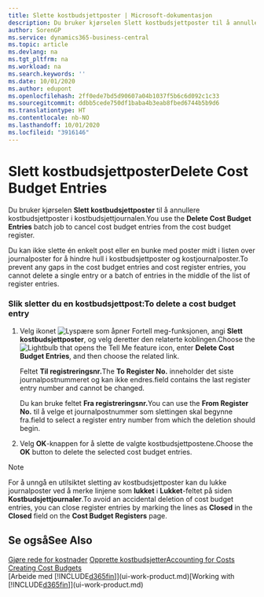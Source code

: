 ```yaml
---
title: Slette kostbudsjettposter | Microsoft-dokumentasjon
description: Du bruker kjørselen Slett kostbudsjettposter til å annullere kostbudsjettposter i kostbudsjettjournalen.
author: SorenGP
ms.service: dynamics365-business-central
ms.topic: article
ms.devlang: na
ms.tgt_pltfrm: na
ms.workload: na
ms.search.keywords: ''
ms.date: 10/01/2020
ms.author: edupont
ms.openlocfilehash: 2ff0ede7bd5d90607a04b1037f5b6c6d092c1c33
ms.sourcegitcommit: ddbb5cede750df1baba4b3eab8fbed6744b5b9d6
ms.translationtype: HT
ms.contentlocale: nb-NO
ms.lasthandoff: 10/01/2020
ms.locfileid: "3916146"
---
```

# <a name="delete-cost-budget-entries"></a><span data-ttu-id="afcad-103">Slett kostbudsjettposter</span><span class="sxs-lookup"><span data-stu-id="afcad-103">Delete Cost Budget Entries</span></span>
<span data-ttu-id="afcad-104">Du bruker kjørselen **Slett kostbudsjettposter** til å annullere kostbudsjettposter i kostbudsjettjournalen.</span><span class="sxs-lookup"><span data-stu-id="afcad-104">You use the **Delete Cost Budget Entries** batch job to cancel cost budget entries from the cost budget register.</span></span>  

<span data-ttu-id="afcad-105">Du kan ikke slette én enkelt post eller en bunke med poster midt i listen over journalposter for å hindre hull i kostbudsjettposter og kostjournalposter.</span><span class="sxs-lookup"><span data-stu-id="afcad-105">To prevent any gaps in the cost budget entries and cost register entries, you cannot delete a single entry or a batch of entries in the middle of the list of register entries.</span></span>  

### <a name="to-delete-a-cost-budget-entry"></a><span data-ttu-id="afcad-106">Slik sletter du en kostbudsjettpost:</span><span class="sxs-lookup"><span data-stu-id="afcad-106">To delete a cost budget entry</span></span>  

1.  <span data-ttu-id="afcad-107">Velg ikonet ![Lyspære som åpner Fortell meg-funksjonen](media/ui-search/search_small.png "Fortell hva du vil gjøre"), angi **Slett kostbudsjettposter**, og velg deretter den relaterte koblingen.</span><span class="sxs-lookup"><span data-stu-id="afcad-107">Choose the ![Lightbulb that opens the Tell Me feature](media/ui-search/search_small.png "Tell me what you want to do") icon, enter **Delete Cost Budget Entries**, and then choose the related link.</span></span>  

    <span data-ttu-id="afcad-108">Feltet **Til registreringsnr.**</span><span class="sxs-lookup"><span data-stu-id="afcad-108">The **To Register No.**</span></span> <span data-ttu-id="afcad-109">inneholder det siste journalpostnummeret og kan ikke endres.</span><span class="sxs-lookup"><span data-stu-id="afcad-109">field contains the last register entry number and cannot be changed.</span></span>  

    <span data-ttu-id="afcad-110">Du kan bruke feltet **Fra registreringsnr.**</span><span class="sxs-lookup"><span data-stu-id="afcad-110">You can use the **From Register No.**</span></span> <span data-ttu-id="afcad-111">til å velge et journalpostnummer som slettingen skal begynne fra.</span><span class="sxs-lookup"><span data-stu-id="afcad-111">field to select a register entry number from which the deletion should begin.</span></span>  
2.  <span data-ttu-id="afcad-112">Velg **OK**-knappen for å slette de valgte kostbudsjettpostene.</span><span class="sxs-lookup"><span data-stu-id="afcad-112">Choose the **OK** button to delete the selected cost budget entries.</span></span>  

> [!NOTE]  
>  <span data-ttu-id="afcad-113">For å unngå en utilsiktet sletting av kostbudsjettposter kan du lukke journalposter ved å merke linjene som **lukket** i **Lukket**-feltet på siden **Kostbudsjettjournaler**.</span><span class="sxs-lookup"><span data-stu-id="afcad-113">To avoid an accidental deletion of cost budget entries, you can close register entries by marking the lines as **Closed** in the **Closed** field on the **Cost Budget Registers** page.</span></span>  

## <a name="see-also"></a><span data-ttu-id="afcad-114">Se også</span><span class="sxs-lookup"><span data-stu-id="afcad-114">See Also</span></span>  
<span data-ttu-id="afcad-115">[Gjøre rede for kostnader](finance-manage-cost-accounting.md)
[Opprette kostbudsjetter](finance-create-cost-budgets.md)</span><span class="sxs-lookup"><span data-stu-id="afcad-115">[Accounting for Costs](finance-manage-cost-accounting.md)
[Creating Cost Budgets](finance-create-cost-budgets.md)</span></span>  
<span data-ttu-id="afcad-116">[Arbeide med [!INCLUDE[d365fin](includes/d365fin_md.md)]](ui-work-product.md)</span><span class="sxs-lookup"><span data-stu-id="afcad-116">[Working with [!INCLUDE[d365fin](includes/d365fin_md.md)]](ui-work-product.md)</span></span>
